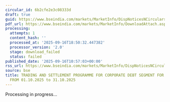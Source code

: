```yaml
---
circular_id: 6b2cfe2e3c08333d
draft: true
guid: https://www.bseindia.com/markets/MarketInfo/DispNoticesNCirculars.aspx?Noticeid={5C98B37C-C2A7-4B0D-9B68-DF5D39CA432F}&noticeno=20250916-26&dt=09/16/2025&icount=26&totcount=79&flag=0
pdf_url: https://www.bseindia.com/markets/MarketInfo/DownloadAttach.aspx?id=20250916-26&attachedId=
processing:
  attempts: 1
  content_hash: ''
  processed_at: '2025-09-16T18:50:32.447382'
  processor_version: '2.0'
  stage: download_failed
  status: failed
published_date: '2025-09-16T10:57:03+00:00'
rss_url: https://www.bseindia.com/markets/MarketInfo/DispNoticesNCirculars.aspx?Noticeid={5C98B37C-C2A7-4B0D-9B68-DF5D39CA432F}&noticeno=20250916-26&dt=09/16/2025&icount=26&totcount=79&flag=0
source: bse
title: TRADING AND SETTLEMENT PROGRAMME FOR CORPORATE DEBT SEGMENT FOR THE PERIOD
  FROM 01.10.2025 to 31.10.2025
---
```


Processing in progress...